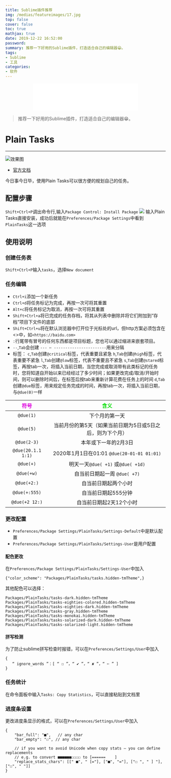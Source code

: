 ```yaml
---
title: Sublime插件推荐
img: /medias/featureimages/17.jpg
top: false
cover: false
toc: true
mathjax: true
date: 2019-12-22 16:52:00
password:
summary: 推荐一下好用的Sublime插件，打造适合自己的编辑器😁。
tags:
- Sublime
- 工具
categories:
- 软件
---
```

<div align="middle"><iframe frameborder="no" border="0" marginwidth="0" marginheight="0" width=330 height=86 src="//music.163.com/outchain/player?type=2&id=16846088&auto=1&height=66"></iframe></div>

>推荐一下好用的Sublime插件，打造适合自己的编辑器😁。

# Plain Tasks
---
![效果图](2.png)
- [官方文档](https://github.com/aziz/PlainTasks)

今日事今日毕，使用Plain Tasks可以很方便的规划自己的任务。

## 配置步骤
`Shift+Ctrl+P`调出命令行,输入`Package Control: Install Package`
![](1.png)
输入Plain Tasks直接安装，成功后就能在`Preferences/Package Settings`中看到`PlainTasks`这一选项

## 使用说明
### 创建任务表
`Shift+Ctrl+P`输入`tasks`，选择`New document`
### 任务编辑
- `Ctrl+i`添加一个新任务
- `Ctrl+d`将任务标记为完成，再按一次可将其重置
- `Alt+c`将任务标记为取消，再按一次可将其重置
- `Shift+Ctrl+a`将已完成的任务存档，将其从列表中删除并将它们附加到“存档”项目下文件的底部
- `Shift+Ctrl+u`将在默认浏览器中打开位于光标处的url，但http方案必须包含在<>中，如`<https://baidu.com>`
- `:`行尾带有冒号的任何东西都是项目标题，您也可以通过缩进来嵌套项目。
- `--`,`Tab`会创建 `--- ✄ -----------------------`用来分隔
- 标签：
`c`,`Tab`创建`@critical`标签，代表重要且紧急
`h`,`Tab`创建`@high`标签，代表重要不紧急
`l`,`Tab`创建`@low`标签，代表不重要且不紧急
`s`,`Tab`创建`@stared`标签，再按tab一次，将插入当前日期，当您完成或取消带有此类标记的任务时，您将知道自开始以来已经经过了多少时间；如果更改完成/取消/开始时间，则可以删除时间后，在标签后按tab来重新计算花费在任务上的时间
`d`,`Tab`创建`@due`标签，用来规定任务完成的时间，再按tab一次，将插入当前日期，与`@due(0)`一样

|<font color="#dd00dd">符号</font><br />|<font color="#00dd00">含义</font><br />|
|:----------------:|:--------------------------------------------------:|
|`@due(1)`         |下个月的第一天|
|`@due(5)`         |当前月份的第5天（如果当前日期为5日或5日之后，则为下个月）|
|`@due(2-3)`       |本年或下一年的2月3日|
|`@due(20.1.1 1:1)`|2020年1月1日在01:01 `@due(20-01-01 01:01)`|
|`@due(+)`         |明天一天`@due( +1)` 或`@due( +1d)`|
|`@due(+w)`        |自当前日期起一周 `@due( +7)`|
|`@due(+2:)`       |自当前日期起两个小时|
|`@due(+:555)`     |自当前日期起555分钟|
|`@due(+2 12:)`    |自当前日期起2天12个小时|


### 更改配置
- `Preferences/Package Settings/PlainTasks/Settings-Default`中是默认配置
- `Preferences/Package Settings/PlainTasks/Settings-User`是用户配置

#### 配色更改
在`Preferences/Package Settings/PlainTasks/Settings-User`中加入

```sublime
{"color_scheme": "Packages/PlainTasks/tasks.hidden-tmTheme",}
```
其他配色可以选择：

```sublime
Packages/PlainTasks/tasks-dark.hidden-tmTheme
Packages/PlainTasks/tasks-eighties-colored.hidden-tmTheme
Packages/PlainTasks/tasks-eighties-dark.hidden-tmTheme
Packages/PlainTasks/tasks-gray.hidden-tmTheme
Packages/PlainTasks/tasks-monokai.hidden-tmTheme
Packages/PlainTasks/tasks-solarized-dark.hidden-tmTheme
Packages/PlainTasks/tasks-solarized-light.hidden-tmTheme
```

#### 拼写检测
为了防止sublime拼写检查时报错，可以在`Preferences/Settings/User`中加入
```sublime
{
   “ ignore_words ”：[ “ ☐ ”，“ ✔ ”，“ ✘ ”，“ ✄ ” ]
}
```

### 任务统计
在命令面板中输入`Tasks: Copy Statistics`，可以直接粘贴到文档里

### 进度条设置
更改进度条显示的格式，可以在`Preferences/Settings/User`中加入
```sublime
{
    "bar_full": "■",   // any char
    "bar_empty": "☐", // any char

    // if you want to avoid Unicode when copy stats — you can define replacements
    // e.g. to convert ■■■■■■☐☐☐☐ to [======    ]
    "replace_stats_chars": [[" ■", " [="], ["■", "="], ["☐ ", " ] "], ["☐", " "]]
}
```